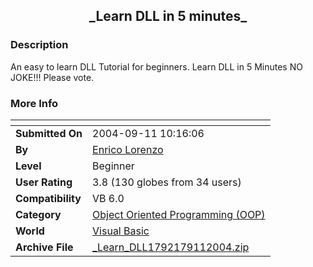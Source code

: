﻿<div align="center">

## \_Learn DLL in 5 minutes\_


</div>

### Description

An easy to learn DLL Tutorial for beginners. Learn DLL in 5 Minutes NO JOKE!!! Please vote.
 
### More Info
 


<span>             |<span>
---                |---
**Submitted On**   |2004-09-11 10:16:06
**By**             |[Enrico Lorenzo](https://github.com/Planet-Source-Code/PSCIndex/blob/master/ByAuthor/enrico-lorenzo.md)
**Level**          |Beginner
**User Rating**    |3.8 (130 globes from 34 users)
**Compatibility**  |VB 6\.0
**Category**       |[Object Oriented Programming \(OOP\)](https://github.com/Planet-Source-Code/PSCIndex/blob/master/ByCategory/object-oriented-programming-oop__1-47.md)
**World**          |[Visual Basic](https://github.com/Planet-Source-Code/PSCIndex/blob/master/ByWorld/visual-basic.md)
**Archive File**   |[\_Learn\_DLL1792179112004\.zip](https://github.com/Planet-Source-Code/enrico-lorenzo-learn-dll-in-5-minutes__1-56076/archive/master.zip)








